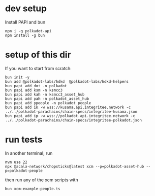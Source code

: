 # dev setup

Install PAPI and bun

```
npm i -g polkadot-api
npm install -g bun
```

# setup of this dir

If you want to start from scratch

```
bun init -y
bun add @polkadot-labs/hdkd  @polkadot-labs/hdkd-helpers
bun papi add dot -n polkadot
bun papi add ksm -n ksmcc3
bun papi add kah -n ksmcc3_asset_hub
bun papi add pah -n polkadot_asset_hub
bun papi add ppeople -n polkadot_people
bun papi add ik -w wss://kusama.api.integritee.network -c ../../polkadot-parachains/chain-specs/integritee-kusama.json
bun papi add ip -w wss://polkadot.api.integritee.network -c ../../polkadot-parachains/chain-specs/integritee-polkadot.json 
```

# run tests

In another terminal, run

```
nvm use 22
npx @acala-network/chopsticks@latest xcm --p=polkadot-asset-hub --p=polkadot-people
```

then run any of the xcm scripts with

```
bun xcm-example-people.ts 
```

